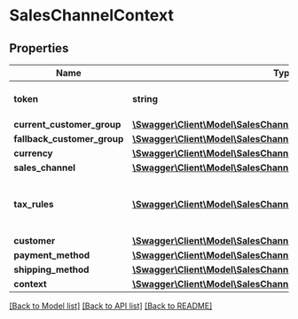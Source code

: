 # SalesChannelContext

## Properties
Name | Type | Description | Notes
------------ | ------------- | ------------- | -------------
**token** | **string** | Context the user session | [optional] 
**current_customer_group** | [**\Swagger\Client\Model\SalesChannelContextCurrentCustomerGroup**](SalesChannelContextCurrentCustomerGroup.md) |  | [optional] 
**fallback_customer_group** | [**\Swagger\Client\Model\SalesChannelContextFallbackCustomerGroup**](SalesChannelContextFallbackCustomerGroup.md) |  | [optional] 
**currency** | [**\Swagger\Client\Model\SalesChannelContextCurrency**](SalesChannelContextCurrency.md) |  | [optional] 
**sales_channel** | [**\Swagger\Client\Model\SalesChannelContextSalesChannel**](SalesChannelContextSalesChannel.md) |  | [optional] 
**tax_rules** | [**\Swagger\Client\Model\SalesChannelContextTaxRules[]**](SalesChannelContextTaxRules.md) | Currently active tax rules and/or rates | [optional] 
**customer** | [**\Swagger\Client\Model\SalesChannelContextCustomer**](SalesChannelContextCustomer.md) |  | [optional] 
**payment_method** | [**\Swagger\Client\Model\SalesChannelContextPaymentMethod**](SalesChannelContextPaymentMethod.md) |  | [optional] 
**shipping_method** | [**\Swagger\Client\Model\SalesChannelContextShippingMethod**](SalesChannelContextShippingMethod.md) |  | [optional] 
**context** | [**\Swagger\Client\Model\SalesChannelContextContext**](SalesChannelContextContext.md) |  | [optional] 

[[Back to Model list]](../../README.md#documentation-for-models) [[Back to API list]](../../README.md#documentation-for-api-endpoints) [[Back to README]](../../README.md)

